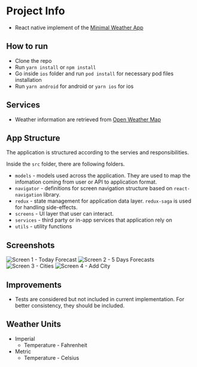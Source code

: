 # Project Info

- React native implement of the [Minimal Weather App](https://dribbble.com/shots/5470987-cliMate-Minimal-Weather-app/attachments/10886922?mode=media)

## How to run

- Clone the repo
- Run `yarn install` or `npm install`
- Go inside `ios` folder and run `pod install` for necessary pod files installation
- Run `yarn android` for android or `yarn ios` for ios

## Services

- Weather information are retrieved from [Open Weather Map](https://openweathermap.org/)

## App Structure

The application is structured according to the servies and responsibilities.

Inside the `src` folder, there are following folders.

- `models` - models used across the application. They are used to map the infomation coming from user or API to application format.
- `navigator` - definitions for screen navigation structure based on `react-navigation` library.
- `redux` - state management for application data layer. `redux-saga` is used for handling side-effects.
- `screens` - UI layer that user can interact.
- `services` - third party or in-app services that application rely on
- `utils` - utility functions

## Screenshots

![Screen 1 - Today Forecast](./screenshots/screen-1.png)
![Screen 2 - 5 Days Forecasts](./screenshots/screen-2.png)
![Screen 3 - Cities](./screenshots/screen-3.png)
![Screen 4 - Add City](./screenshots/screen-4.png)

## Improvements

- Tests are considered but not included in current implementation. For better consistency, they should be included.

## Weather Units

- Imperial
  - Temperature - Fahrenheit
- Metric
  - Temperature - Celsius
